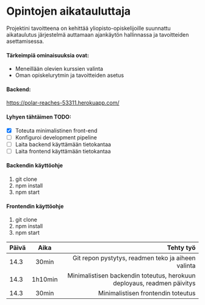 # Opintojen aikatauluttaja
Projektini tavoitteena on kehittää yliopisto-opiskelijoille suunnattu aikataulutus järjestelmä auttamaan ajankäytön hallinnassa ja tavoitteiden asettamisessa.
#### Tärkeimpiä ominaisuuksia ovat:
- Meneillään olevien kurssien valinta
- Oman opiskelurytmin ja tavoitteiden asetus

#### Backend:
https://polar-reaches-53311.herokuapp.com/

#### Lyhyen tähtäimen TODO:
- [x] Toteuta minimalistinen front-end
- [ ] Konfiguroi development pipeline
- [ ] Laita backend käyttämään tietokantaa
- [ ] Laita frontend käyttämään tietokantaa

#### Backendin käyttöohje
1. git clone
2. npm install
3. npm start

#### Frontendin käyttöohje
1. git clone
2. npm install
3. npm start

| Päivä     | Aika      | Tehty työ  |
| ----------|:---------:| ----------:|
|  14.3     | 30min     | Git repon pystytys, readmen teko ja aiheen valinta |
|  14.3     | 1h10min   | Minimalistisen backendin toteutus, herokuun deployaus, readmen päivitys |
|  14.3     | 30min     | Minimalistisen frontendin toteutus |
